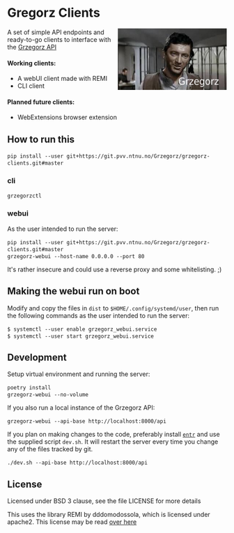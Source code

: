 # Gregorz Clients
<img align="right" width="250" src="grzegorz_clients/res/logo.png">

A set of simple API endpoints and ready-to-go clients to interface with the [Grzegorz API](https://github.com/Programvareverkstedet/grzegorz)

#### Working clients:
*  A webUI client made with REMI
*  CLI client

#### Planned future clients:
* WebExtensions browser extension


## How to run this

    pip install --user git+https://git.pvv.ntnu.no/Grzegorz/grzegorz-clients.git#master

### cli

    grzegorzctl

### webui

As the user intended to run the server:

    pip install --user git+https://git.pvv.ntnu.no/Grzegorz/grzegorz-clients.git#master
    grzegorz-webui --host-name 0.0.0.0 --port 80

It's rather insecure and could use a reverse proxy and some whitelisting. ;)


## Making the webui run on boot

Modify and copy the files in `dist` to `$HOME/.config/systemd/user`, then run the following commands as the user intended to run the server:

	$ systemctl --user enable grzegorz_webui.service
	$ systemctl --user start grzegorz_webui.service


## Development

Setup virtual environment and running the server:

    poetry install
    grzegorz-webui --no-volume

If you also run a local instance of the Grzegorz API:

    grzegorz-webui --api-base http://localhost:8000/api

If you plan on making changes to the code, preferably install [`entr`](http://entrproject.org/) and use the supplied script `dev.sh`.
It will restart the server every time you change any of the files tracked by git.

    ./dev.sh --api-base http://localhost:8000/api


## License

Licensed under BSD 3 clause, see the file LICENSE for more details

This uses the library REMI by dddomodossola, which is licensed under apache2.
This license may be read [over here](https://choosealicense.com/licenses/apache-2.0/)
